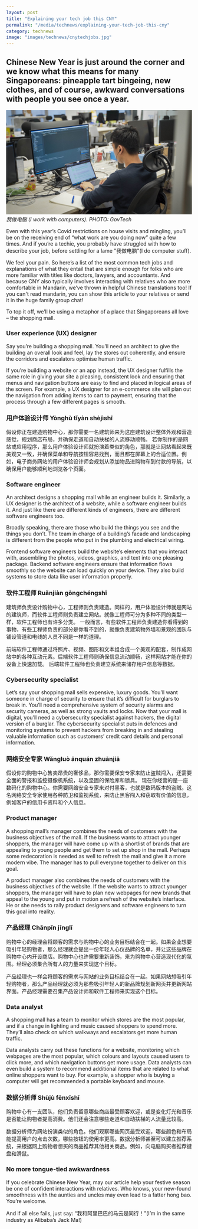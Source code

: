 ```yaml
---
layout: post
title: "Explaining your tech job this CNY"
permalink: "/media/technews/explaining-your-tech-job-this-cny"
category: technews
image: "images/technews/cnytechjobs.jpg"
---
```


Chinese New Year is just around the corner and we know what this means for many Singaporeans: pineapple tart bingeing, new clothes, and of course, awkward conversations with people you see once a year.
---

![My job? I'm in tech lor](/images/technews/cnytechjobs.jpg)
*我做电脑 (I work with computers).  PHOTO: GovTech*

Even with this year’s Covid restrictions on house visits and mingling, you’ll be on the receiving end of “what work are you doing now” quite a few times. And if you’re a techie, you probably have struggled with how to describe your job, before settling for a lame "我做电脑"(I do computer stuff).

We feel your pain. So here’s a list of the most common tech jobs and explanations of what they entail that are simple enough for folks who are more familiar with titles like doctors, lawyers, and accountants. And because CNY also typically involves interacting with relatives who are more comfortable in Mandarin, we’ve thrown in helpful Chinese translations too! If you can't read mandarin, you can show this article to your relatives or send it in the huge family group chat!

To top it off, we’ll be using a metaphor of a place that Singaporeans all love – the shopping mall.

### User experience (UX) designer

Say you’re building a shopping mall. You’ll need an architect to give the building an overall look and feel, lay the stores out coherently, and ensure the corridors and escalators optimise human traffic.

If you’re building a website or an app instead, the UX designer fulfills the same role in giving your site a pleasing, consistent look and ensuring that menus and navigation buttons are easy to find and placed in logical areas of the screen. For example, a UX designer for an e-commerce site will plan out the navigation from adding items to cart to payment, ensuring that the process through a few different pages is smooth. 

### 用户体验设计师 Yònghù tǐyàn shèjìshī

假设你正在建造购物中心，那你需要一名建筑师来为这座建筑设计整体外观和营造感觉，规划商店布局，并确保走道和自动扶梯的人流移动顺畅。
若你制作的是网站或应用程序，那么用户体验设计师就扮演着类似的角色，那就是让网站看起来既美观又一致，并确保菜单和导航按钮容易找到，而且都在屏幕上的合适位置。例如，电子商务网站的用户体验设计师会规划从添加物品进购物车到付款的导航，以确保用户能够顺利地浏览各个页面。

### Software engineer
An architect designs a shopping mall while an engineer builds it. Similarly, a UX designer is the architect of a website, while a software engineer builds it. And just like there are different kinds of engineers, there are different software engineers too. 

Broadly speaking, there are those who build the things you see and the things you don’t. The team in charge of a building’s facade and landscaping is different from the people who put in the plumbing and electrical wiring. 

Frontend software engineers build the website’s elements that you interact with, assembling the photos, videos, graphics, and text into one pleasing package. Backend software engineers ensure that information flows smoothly so the website can load quickly on your device. They also build systems to store data like user information properly.

### 软件工程师 Ruǎnjiàn gōngchéngshī

建筑师负责设计购物中心，工程师则负责建造。同样的，用户体验设计师就是网站的建筑师，而软件工程师则负责建立网站。就像工程师可分为多种不同的类型一样，软件工程师也有许多分类。
一般而言，有些软件工程师负责建造你看得到的事物，有些工程师负责的部分是你看不到的，就像负责建筑物外墙和景观的团队与铺设管道和电线的人员不同是一样的道理。

前端软件工程师通过将照片、视频、图形和文本组合成一个美观的配套，制作成网站中的各种互动元素。后端软件工程师则确保信息流动顺畅，这样网站才能在你的设备上快速加载。
后端软件工程师也负责建立系统来储存用户信息等数据。

### Cybersecurity specialist

Let’s say your shopping mall sells expensive, luxury goods. You’ll want someone in charge of security to ensure that it’s difficult for burglars to break in. You’ll need a comprehensive system of security alarms and security cameras, as well as strong vaults and locks. 
Now that your mall is digital, you’ll need a cybersecurity specialist against hackers, the digital version of a burglar. The cybersecurity specialist puts in defences and monitoring systems to prevent hackers from breaking in and stealing valuable information such as customers’ credit card details and personal information. 


### 网络安全专家 Wǎngluò ānquán zhuānjiā


假设你的购物中心售卖昂贵的奢侈品，那你需要保安专家来防止盗贼闯入，还需要全面的警报和监控摄像机系统，以及坚固的保险库和锁具。
现在你经营的是一座数码化的购物中心。你需要网络安全专家来对付黑客，也就是数码版本的盗贼。这名网络安全专家使用各种防卫和监视系统，来防止黑客闯入和窃取有价值的信息，例如客户的信用卡资料和个人信息。


### Product manager

A shopping mall’s manager combines the needs of customers with the business objectives of the mall. If the business wants to attract younger shoppers, the manager will have come up with a shortlist of brands that are appealing to young people and get them to set up shop in the mall. Perhaps some redecoration is needed as well to refresh the mall and give it a more modern vibe. The manager has to pull everyone together to deliver on this goal. 

A product manager also combines the needs of customers with the business objectives of the website. If the website wants to attract younger shoppers, the manager will have to plan new webpages for new brands that appeal to the young and put in motion a refresh of the website’s interface. He or she needs to rally product designers and software engineers to turn this goal into reality.

### 产品经理 Chǎnpǐn jīnglǐ

购物中心的经理会将顾客的需求与购物中心的业务目标结合在一起。如果企业想要吸引年轻购物者，那么经理就会提出一份年轻人心仪品牌的名单，并让这些品牌在购物中心内开设商店。购物中心也许需要重新装饰，来为购物中心营造现代化的氛围。经理必须集合所有人的力量来实现这个目标。

产品经理也一样会将顾客的需求与网站的业务目标结合在一起。如果网站想吸引年轻购物者，那么产品经理就必须为那些吸引年轻人的新品牌规划新网页并更新网站界面。产品经理需要召集产品设计师和软件工程师来实现这个目标。

### Data analyst

A shopping mall has a team to monitor which stores are the most popular, and if a change in lighting and music caused shoppers to spend more. They’ll also check on which walkways and escalators get more human traffic. 

Data analysts carry out these functions for a website, monitoring which webpages are the most popular, which colours and layouts caused users to click more, and which navigation buttons get more usage. Data analysts can even build a system to recommend additional items that are related to what online shoppers want to buy. For example, a shopper who is buying a computer will get recommended a portable keyboard and mouse. 

### 数据分析师 Shùjù fēnxīshī

购物中心有一支团队，他们负责留意哪些商店最受顾客欢迎，或是变化灯光和音乐是否能让购物者提高消费。他们还会注意哪些走道和自动扶梯的人流量比较高。

数据分析师为网站扮演类似的角色。他们观察哪些网页最受欢迎，哪些颜色和布局能提高用户的点击次数，哪些按钮的使用率更高。数据分析师甚至可以建立推荐系统，来根据网上购物者想买的商品推荐其他相关商品。例如，向电脑购买者推荐键盘和滑鼠。


### No more tongue-tied awkwardness


If you celebrate Chinese New Year, may our article help your festive season be one of confident interactions with relatives. Who knows, your new-found smoothness with the aunties and uncles may even lead to a fatter hong bao. You’re welcome. 

And if all else fails, just say: “我和阿里巴巴的马云是同行！”(I’m in the same industry as Alibaba’s Jack Ma!) 
